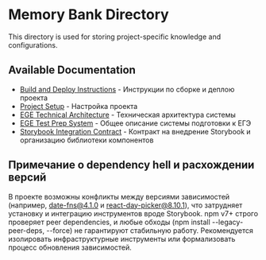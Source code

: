 # Memory Bank Directory
This directory is used for storing project-specific knowledge and configurations.

## Available Documentation

- [Build and Deploy Instructions](./build-and-deploy-instructions.md) - Инструкции по сборке и деплою проекта
- [Project Setup](./project-setup.md) - Настройка проекта
- [EGE Technical Architecture](./ege-technical-architecture.md) - Техническая архитектура системы
- [EGE Test Prep System](./ege-test-prep-system.md) - Общее описание системы подготовки к ЕГЭ
- [Storybook Integration Contract](../contracts/Storybook-Integration-Contract.md) - Контракт на внедрение Storybook и организацию библиотеки компонентов

## Примечание о dependency hell и расхождении версий
В проекте возможны конфликты между версиями зависимостей (например, date-fns@4.1.0 и react-day-picker@8.10.1), что затрудняет установку и интеграцию инструментов вроде Storybook. npm v7+ строго проверяет peer dependencies, и любые обходы (npm install --legacy-peer-deps, --force) не гарантируют стабильную работу. Рекомендуется изолировать инфраструктурные инструменты или формализовать процесс обновления зависимостей.